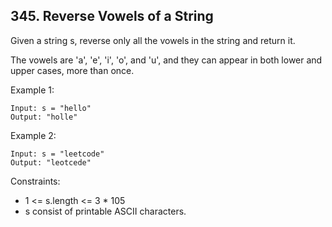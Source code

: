 ## 345. Reverse Vowels of a String

Given a string s, reverse only all the vowels in the string and return it.

The vowels are 'a', 'e', 'i', 'o', and 'u', 
and they can appear in both lower and upper cases, more than once.

Example 1:
```
Input: s = "hello"
Output: "holle"
```

Example 2:
```
Input: s = "leetcode"
Output: "leotcede"
```


Constraints:
* 1 <= s.length <= 3 * 105
* s consist of printable ASCII characters.